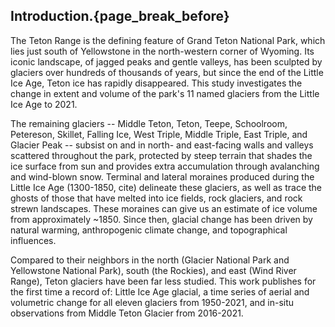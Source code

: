 ## Introduction.{page_break_before}

The Teton Range is the defining feature of Grand Teton National Park, which lies just south of Yellowstone in the north-western corner of Wyoming. Its iconic landscape, of jagged peaks and gentle valleys, has been sculpted by glaciers over hundreds of thousands of years, but since the end of the Little Ice Age, Teton ice has rapidly disappeared. This study investigates the change in extent and volume of the park's 11 named glaciers from the Little Ice Age to 2021.

The remaining glaciers -- Middle Teton, Teton, Teepe, Schoolroom, Petereson, Skillet, Falling Ice, West Triple, Middle Triple, East Triple, and Glacier Peak -- subsist on and in north- and east-facing walls and valleys scattered throughout the park, protected by steep terrain that shades the ice surface from sun and provides extra accumulation through avalanching and wind-blown snow.  Terminal and lateral moraines produced during the Little Ice Age (1300-1850, cite) delineate these glaciers, as well as trace the ghosts of those that have melted into ice fields, rock glaciers, and rock strewn landscapes. These moraines can give us an estimate of ice volume from approximately ~1850. Since then, glacial change has been driven by natural warming, anthropogenic climate change, and topographical influences. 

Compared to their neighbors in the north (Glacier National Park and Yellowstone National Park), south (the Rockies), and east (Wind River Range), Teton glaciers have been far less studied. This work publishes for the first time a record of: Little Ice Age glacial, a time series of aerial and volumetric change for all eleven glaciers from 1950-2021, and in-situ observations from Middle Teton Glacier from 2016-2021. 

